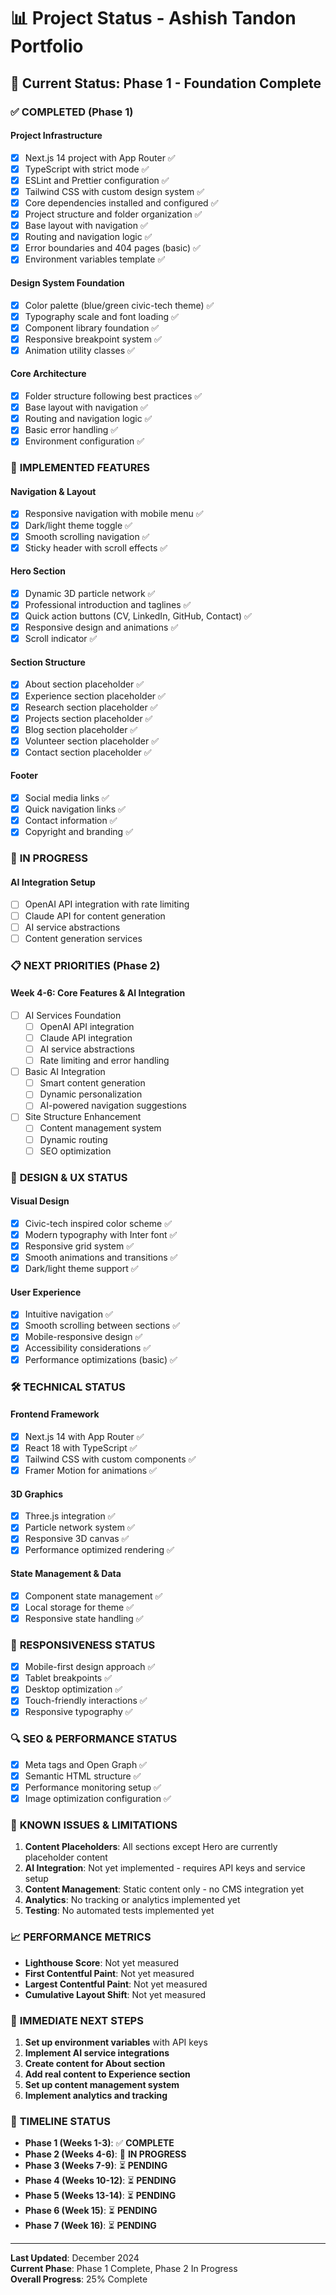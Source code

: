 # 📊 Project Status - Ashish Tandon Portfolio

## 🚀 Current Status: **Phase 1 - Foundation Complete**

### ✅ **COMPLETED (Phase 1)**

#### **Project Infrastructure**
- [x] Next.js 14 project with App Router ✅
- [x] TypeScript with strict mode ✅
- [x] ESLint and Prettier configuration ✅
- [x] Tailwind CSS with custom design system ✅
- [x] Core dependencies installed and configured ✅
- [x] Project structure and folder organization ✅
- [x] Base layout with navigation ✅
- [x] Routing and navigation logic ✅
- [x] Error boundaries and 404 pages (basic) ✅
- [x] Environment variables template ✅

#### **Design System Foundation**
- [x] Color palette (blue/green civic-tech theme) ✅
- [x] Typography scale and font loading ✅
- [x] Component library foundation ✅
- [x] Responsive breakpoint system ✅
- [x] Animation utility classes ✅

#### **Core Architecture**
- [x] Folder structure following best practices ✅
- [x] Base layout with navigation ✅
- [x] Routing and navigation logic ✅
- [x] Basic error handling ✅
- [x] Environment configuration ✅

### 🎯 **IMPLEMENTED FEATURES**

#### **Navigation & Layout**
- [x] Responsive navigation with mobile menu ✅
- [x] Dark/light theme toggle ✅
- [x] Smooth scrolling navigation ✅
- [x] Sticky header with scroll effects ✅

#### **Hero Section**
- [x] Dynamic 3D particle network ✅
- [x] Professional introduction and taglines ✅
- [x] Quick action buttons (CV, LinkedIn, GitHub, Contact) ✅
- [x] Responsive design and animations ✅
- [x] Scroll indicator ✅

#### **Section Structure**
- [x] About section placeholder ✅
- [x] Experience section placeholder ✅
- [x] Research section placeholder ✅
- [x] Projects section placeholder ✅
- [x] Blog section placeholder ✅
- [x] Volunteer section placeholder ✅
- [x] Contact section placeholder ✅

#### **Footer**
- [x] Social media links ✅
- [x] Quick navigation links ✅
- [x] Contact information ✅
- [x] Copyright and branding ✅

### 🔄 **IN PROGRESS**

#### **AI Integration Setup**
- [ ] OpenAI API integration with rate limiting
- [ ] Claude API for content generation
- [ ] AI service abstractions
- [ ] Content generation services

### 📋 **NEXT PRIORITIES (Phase 2)**

#### **Week 4-6: Core Features & AI Integration**
- [ ] AI Services Foundation
  - [ ] OpenAI API integration
  - [ ] Claude API integration
  - [ ] AI service abstractions
  - [ ] Rate limiting and error handling
- [ ] Basic AI Integration
  - [ ] Smart content generation
  - [ ] Dynamic personalization
  - [ ] AI-powered navigation suggestions
- [ ] Site Structure Enhancement
  - [ ] Content management system
  - [ ] Dynamic routing
  - [ ] SEO optimization

### 🎨 **DESIGN & UX STATUS**

#### **Visual Design**
- [x] Civic-tech inspired color scheme ✅
- [x] Modern typography with Inter font ✅
- [x] Responsive grid system ✅
- [x] Smooth animations and transitions ✅
- [x] Dark/light theme support ✅

#### **User Experience**
- [x] Intuitive navigation ✅
- [x] Smooth scrolling between sections ✅
- [x] Mobile-responsive design ✅
- [x] Accessibility considerations ✅
- [x] Performance optimizations (basic) ✅

### 🛠️ **TECHNICAL STATUS**

#### **Frontend Framework**
- [x] Next.js 14 with App Router ✅
- [x] React 18 with TypeScript ✅
- [x] Tailwind CSS with custom components ✅
- [x] Framer Motion for animations ✅

#### **3D Graphics**
- [x] Three.js integration ✅
- [x] Particle network system ✅
- [x] Responsive 3D canvas ✅
- [x] Performance optimized rendering ✅

#### **State Management & Data**
- [x] Component state management ✅
- [x] Local storage for theme ✅
- [x] Responsive state handling ✅

### 📱 **RESPONSIVENESS STATUS**

- [x] Mobile-first design approach ✅
- [x] Tablet breakpoints ✅
- [x] Desktop optimization ✅
- [x] Touch-friendly interactions ✅
- [x] Responsive typography ✅

### 🔍 **SEO & PERFORMANCE STATUS**

- [x] Meta tags and Open Graph ✅
- [x] Semantic HTML structure ✅
- [x] Performance monitoring setup ✅
- [x] Image optimization configuration ✅

### 🚧 **KNOWN ISSUES & LIMITATIONS**

1. **Content Placeholders**: All sections except Hero are currently placeholder content
2. **AI Integration**: Not yet implemented - requires API keys and service setup
3. **Content Management**: Static content only - no CMS integration yet
4. **Analytics**: No tracking or analytics implemented yet
5. **Testing**: No automated tests implemented yet

### 📈 **PERFORMANCE METRICS**

- **Lighthouse Score**: Not yet measured
- **First Contentful Paint**: Not yet measured
- **Largest Contentful Paint**: Not yet measured
- **Cumulative Layout Shift**: Not yet measured

### 🎯 **IMMEDIATE NEXT STEPS**

1. **Set up environment variables** with API keys
2. **Implement AI service integrations**
3. **Create content for About section**
4. **Add real content to Experience section**
5. **Set up content management system**
6. **Implement analytics and tracking**

### 📅 **TIMELINE STATUS**

- **Phase 1 (Weeks 1-3)**: ✅ **COMPLETE**
- **Phase 2 (Weeks 4-6)**: 🔄 **IN PROGRESS**
- **Phase 3 (Weeks 7-9)**: ⏳ **PENDING**
- **Phase 4 (Weeks 10-12)**: ⏳ **PENDING**
- **Phase 5 (Weeks 13-14)**: ⏳ **PENDING**
- **Phase 6 (Week 15)**: ⏳ **PENDING**
- **Phase 7 (Week 16)**: ⏳ **PENDING**

---

**Last Updated**: December 2024  
**Current Phase**: Phase 1 Complete, Phase 2 In Progress  
**Overall Progress**: 25% Complete
